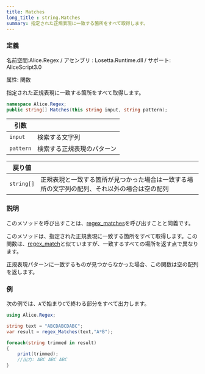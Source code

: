 ```yaml
---
title: Matches
long_title : string.Matches
summary: 指定された正規表現に一致する箇所をすべて取得します。
---
```


### 定義
名前空間:Alice.Regex / アセンブリ : Losetta.Runtime.dll / サポート: AliceScript3.0

属性: 関数

指定された正規表現に一致する箇所をすべて取得します。

```cs title="AliceScript"
namespace Alice.Regex;
public string[] Matches(this string input, string pattern);
```

|引数| |
|-|-|
|`input`|検索する文字列|
|`pattern`|検索する正規表現のパターン|

|戻り値| |
|-|-|
|`string[]`|正規表現と一致する箇所が見つかった場合は一致する場所の文字列の配列、それ以外の場合は空の配列|

### 説明
このメソッドを呼び出すことは、[regex_matches](./regex_matches.md)を呼び出すことと同義です。

このメソッドは、指定された正規表現に一致する箇所をすべて取得します。この関数は、[regex_match](./regex_match.md)と似ていますが、一致するすべての場所を返す点で異なります。

正規表現パターンに一致するものが見つからなかった場合、この関数は空の配列を返します。

### 例
次の例では、`A`で始まり`C`で終わる部分をすべて出力します。

```cs title="AliceScrtip"
using Alice.Regex;

string text = "ABCDABCDABC";
var result = regex_Matches(text,"A*B");

foreach(string trimmed in result)
{
    print(trimmed);
    //出力: ABC ABC ABC
}
```